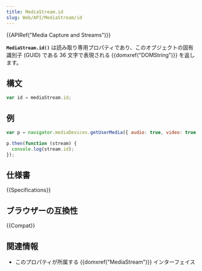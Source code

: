 ```yaml
---
title: MediaStream.id
slug: Web/API/MediaStream/id
---
```


{{APIRef("Media Capture and Streams")}}

**`MediaStream.id()`** は読み取り専用プロパティであり、このオブジェクトの固有識別子 (GUID) である 36 文字で表現される {{domxref("DOMString")}} を返します。

## 構文

```js
var id = mediaStream.id;
```

## 例

```js
var p = navigator.mediaDevices.getUserMedia({ audio: true, video: true });

p.then(function (stream) {
  console.log(stream.id);
});
```

## 仕様書

{{Specifications}}

## ブラウザーの互換性

{{Compat}}

## 関連情報

- このプロパティが所属する {{domxref("MediaStream")}} インターフェイス
